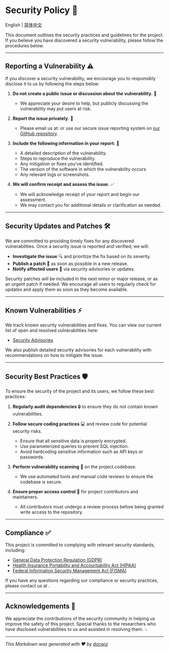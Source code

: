 # Security Policy 🔐

English | [简体中文](docs/zh_cn/SECURITY.md)

This document outlines the security practices and guidelines for the project. If you believe you have discovered a security vulnerability, please follow the procedures below.

---

## Reporting a Vulnerability ⚠️

If you discover a security vulnerability, we encourage you to responsibly disclose it to us by following the steps below:

1. **Do not create a public issue or discussion about the vulnerability.** 🚫
   - We appreciate your desire to help, but publicly discussing the vulnerability may put users at risk.
  
2. **Report the issue privately.** 📨
   - Please email us at: [<!-- email -->](<!-- email -->) or use our secure issue reporting system on [our GitHub repository](https://github.com/Ansurfen/docwiz/security).

3. **Include the following information in your report:** 📝
   - A detailed description of the vulnerability.
   - Steps to reproduce the vulnerability.
   - Any mitigation or fixes you’ve identified.
   - The version of the software in which the vulnerability occurs.
   - Any relevant logs or screenshots.

4. **We will confirm receipt and assess the issue.** ✅
   - We will acknowledge receipt of your report and begin our assessment.
   - We may contact you for additional details or clarification as needed.

---

## Security Updates and Patches 🛠️

We are committed to providing timely fixes for any discovered vulnerabilities. Once a security issue is reported and verified, we will:

- **Investigate the issue** 🔍 and prioritize the fix based on its severity.
- **Publish a patch** 🧰 as soon as possible in a new release.
- **Notify affected users** 📢 via security advisories or updates.

Security patches will be included in the next minor or major release, or as an urgent patch if needed. We encourage all users to regularly check for updates and apply them as soon as they become available.

---

## Known Vulnerabilities ⚡

We track known security vulnerabilities and fixes. You can view our current list of open and resolved vulnerabilities here:

- [Security Advisories](https://github.com/Ansurfen/docwiz/security/advisories)

We also publish detailed security advisories for each vulnerability with recommendations on how to mitigate the issue.

---

## Security Best Practices 🛡️

To ensure the security of the project and its users, we follow these best practices:

1. **Regularly audit dependencies** 🔒 to ensure they do not contain known vulnerabilities.
   <!-- - We use tools like [Dependabot](https://github.com/dependabot) to monitor for outdated or vulnerable dependencies. -->

2. **Follow secure coding practices** 💻 and review code for potential security risks.
   - Ensure that all sensitive data is properly encrypted.
   - Use parameterized queries to prevent SQL injection.
   - Avoid hardcoding sensitive information such as API keys or passwords.

3. **Perform vulnerability scanning** 🔎 on the project codebase.
   - We use automated tools and manual code reviews to ensure the codebase is secure.

4. **Ensure proper access control** 🔑 for project contributors and maintainers.
   - All contributors must undergo a review process before being granted write access to the repository.

---

## Compliance ✅

This project is committed to complying with relevant security standards, including:

- [General Data Protection Regulation (GDPR)](https://gdpr.eu/)
- [Health Insurance Portability and Accountability Act (HIPAA)](https://www.hhs.gov/hipaa/index.html)
- [Federal Information Security Management Act (FISMA)](https://csrc.nist.gov/projects/risk-management)

If you have any questions regarding our compliance or security practices, please contact us at [<!-- email -->](<!-- email -->).

---

## Acknowledgements 🙏

We appreciate the contributions of the security community in helping us improve the safety of this project. Special thanks to the researchers who have disclosed vulnerabilities to us and assisted in resolving them. 💡


---

_This Markdown was generated with ❤️ by [docwiz](https://github.com/ansurfen/docwiz)_